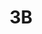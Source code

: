 ---
title: 3B
email: 3b@nd.edu
image: "/images/headshots/joeyquinones.jpg"
description: Resident Assistant
weight: 9
params:
    hometown: ""
    major: ""
    hobbies: ""
    section: ""

social:
  - name: email
    icon: fa-regular fa-envelope
    link: mailto:3b@nd.edu
---